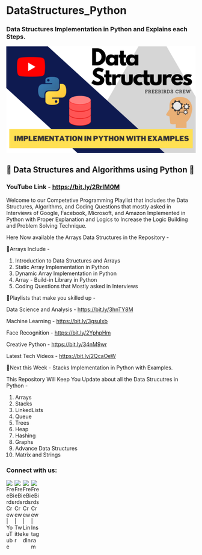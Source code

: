# DataStructures_Python
### Data Structures Implementation in Python and Explains each Steps.
![screenshot](DataStructures.png)

## 🔴 Data Structures and Algorithms using Python 🔴

### YouTube Link - https://bit.ly/2RrlM0M

Welcome to our Competetive Programming Playlist that includes the Data Structures, Algorithms, and Coding Questions that mostly asked in Interviews of Google, Facebook, Microsoft, and Amazon Implemented in Python with Proper Explanation and Logics to Increase the Logic Building and Problem Solving Technique.

Here Now available the Arrays Data Structures in the Repository -

🔴Arrays Include - 
1. Introduction to Data Structures and Arrays
2. Static Array Implementation in Python
3. Dynamic Array Implementation in Python
4. Array - Build-in Library in Python
5. Coding Questions that Mostly asked in Interviews

🔵Playlists that make you skilled up - 

Data Science and Analysis - https://bit.ly/3hnTY8M

Machine Learning - https://bit.ly/3gsuIxb

Face Recognition - https://bit.ly/2YphpHm

Creative Python - https://bit.ly/34nM9wr

Latest Tech Videos - https://bit.ly/2QcaOeW

🔴Next this Week - Stacks Implementation in Python with Examples.

This Repository Will Keep You Update about all the Data Strucutres in Python -
1. Arrays
2. Stacks
3. LinkedLists
4. Queue
5. Trees
6. Heap
7. Hashing
8. Graphs
9. Advance Data Structures
10. Matrix and Strings

### Connect with us:

[<img align="left" alt="FreeBirds Crew | YouTube" width="22px" src="https://cdn.jsdelivr.net/npm/simple-icons@v3/icons/youtube.svg" />](https://www.youtube.com/channel/UC4RZP6hNT5gMlWCm0NDzUWg?view_as=subscriber?sub_confirmation=1)
[<img align="left" alt="FreeBirds Crew | Twitter" width="22px" src="https://cdn.jsdelivr.net/npm/simple-icons@v3/icons/twitter.svg" />](https://twitter.com/CrewFreebirds)
[<img align="left" alt="FreeBirds Crew | LinkedIn" width="22px" src="https://cdn.jsdelivr.net/npm/simple-icons@v3/icons/linkedin.svg" />](https://www.linkedin.com/in/simranjeet-singh-ab8071153/)
[<img align="left" alt="FreeBirds Crew | Instagram" width="22px" src="https://cdn.jsdelivr.net/npm/simple-icons@v3/icons/instagram.svg" />](https://www.instagram.com/freebirdscrew/)
